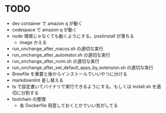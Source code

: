 # TODO

- dev container で amazon q が動く
- codespace で amazon q が動く
- node 環境じゃなくても動くようにする。postinstall が落ちる
  - image かえる
- run_onchange_after_macos.sh の適切な実行
- run_onchange_after_automator.sh の適切な実行
- run_onchange_after_nvim.sh の適切な実行
- run_onchange_after_set_default_apps_by_extension.sh の適切な実行
- Brewfile を重要と後からインストールでいいやつに分ける
- markdownlint 差し替える
- ts で設定書いてバイナリで実行できるようにする。もしくは install.sh を適切に分割する
- toolchain の整理
  - 各 Dockerfile 用意しておくとかでいい気がしてる
